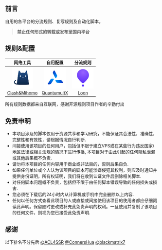 ## 前言

自用的各平台的分流规则、复写规则及自动化脚本。
> **禁止任何形式的转载或发布至国内平台**

## 规则&配置

| 网络工具 | 自用配置 | 分流规则 |
| :-----: | :-----: | :-----: |
| <img src="https://raw.githubusercontent.com/Amnesiash/ladder_rules_script/main/Gallery/VpnLogo/Clash.png" alt="Clash" align="center" height="70" width="70"> | <img src="https://raw.githubusercontent.com/Amnesiash/ladder_rules_script/refs/heads/main/Gallery/VpnLogo/QuantumultX.png" alt="QuantumultX" align="center" height="70" width="70"> | <img src="https://raw.githubusercontent.com/Amnesiash/ladder_rules_script/main/Gallery/VpnLogo/Loon.png" alt="Loon" align="center" height="70" width="70"> | <img src="https://raw.githubusercontent.com/Amnesiash/ladder_rules_script/main/Gallery/VpnLogo/Shadowrocket.png" alt="Shadowrocket" align="center" height="70" width="70"> |
| [Clash&Mihomo](https://github.com/Amnesiash/ladder_rules_script/tree/main/Clash/) | [QuantumultX](https://github.com/Amnesiash/ladder_rules_script/tree/main/QuantumultX/) | [Loon](https://github.com/Amnesiash/ladder_rules_script/tree/main/Loon/) | [Shadowrocket](https://github.com/Amnesiash/ladder_rules_script/tree/main/Shadowrocket/) |


所有规则数据都来自互联网，感谢开源规则项目作者的辛勤付出

## 免责申明

- 本项目涉及的脚本仅用于资源共享和学习研究，不能保证其合法性，准确性，完整性和有效性，请根据情况自行判断.
- 间接使用该项目的任何用户，包括但不限于建立VPS或在某些行为违反国家/地区法律或相关法规的情况下进行传播, 本项目对于由此引起的任何隐私泄漏或其他后果概不负责.
- 请勿将本项目的任何内容用于商业或非法目的，否则后果自负.
- 如果任何单位或个人认为该项目的脚本可能涉嫌侵犯其权利，则应及时通知并提供身份证明，所有权证明，我们将在收到认证文件后删除相关脚本.
- 对任何脚本问题概不负责，包括但不限于由任何脚本错误导致的任何损失或损害.
- 您必须在下载后的24小时内从计算机或手机中完全删除以上内容.
- 任何以任何方式查看此项目的人或直接或间接使用该项目的使用者都应仔细阅读此声明。保留随时更改或补充此免责声明的权利。一旦使用并复制了该项目的任何文件，则视为您已接受此免责声明.


## 感谢

以下排名不分先后
[@ACL4SSR](https://github.com/ACL4SSR) [@ConnersHua](https://github.com/ConnersHua) [@blackmatrix7](https://github.com/blackmatrix7)
